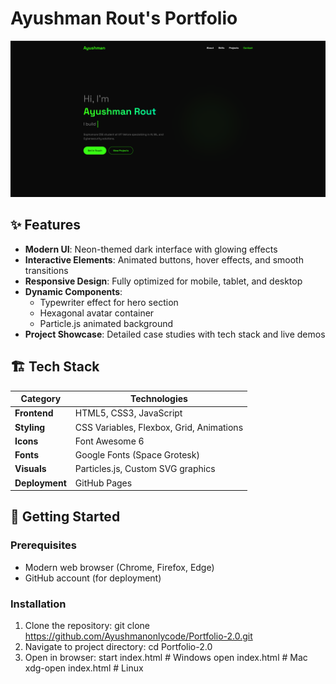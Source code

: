 # Ayushman Rout's Portfolio

![Portfolio Preview](https://raw.githubusercontent.com/Ayushmanonlycode/Portfolio-2.0/main/screen.png)

## ✨ Features
- **Modern UI**: Neon-themed dark interface with glowing effects
- **Interactive Elements**: Animated buttons, hover effects, and smooth transitions
- **Responsive Design**: Fully optimized for mobile, tablet, and desktop
- **Dynamic Components**:
  - Typewriter effect for hero section
  - Hexagonal avatar container
  - Particle.js animated background
- **Project Showcase**: Detailed case studies with tech stack and live demos

## 🏗️ Tech Stack
| Category        | Technologies                                                                 |
|-----------------|------------------------------------------------------------------------------|
| **Frontend**    | HTML5, CSS3, JavaScript                                                      |
| **Styling**     | CSS Variables, Flexbox, Grid, Animations                                     |
| **Icons**       | Font Awesome 6                                                               |
| **Fonts**       | Google Fonts (Space Grotesk)                                                 |
| **Visuals**     | Particles.js, Custom SVG graphics                                            |
| **Deployment**  | GitHub Pages                                                                 |

## 🚀 Getting Started

### Prerequisites
- Modern web browser (Chrome, Firefox, Edge)
- GitHub account (for deployment)

### Installation
1. Clone the repository:
   git clone https://github.com/Ayushmanonlycode/Portfolio-2.0.git
2. Navigate to project directory:
   cd Portfolio-2.0
3. Open in browser:
   start index.html  # Windows
   open index.html   # Mac
   xdg-open index.html  # Linux   
